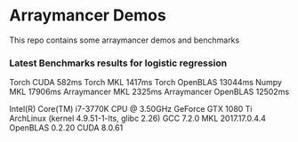 # Arraymancer Demos

This repo contains some arraymancer demos and benchmarks

### Latest Benchmarks results for logistic regression

Torch       CUDA      582ms
Torch       MKL       1417ms
Torch       OpenBLAS  13044ms
Numpy       MKL       17906ms
Arraymancer MKL       2325ms
Arraymancer OpenBLAS  12502ms

Intel(R) Core(TM) i7-3770K CPU @ 3.50GHz
GeForce GTX 1080 Ti
ArchLinux (kernel 4.9.51-1-lts, glibc 2.26)
GCC 7.2.0
MKL 2017.17.0.4.4
OpenBLAS 0.2.20
CUDA 8.0.61